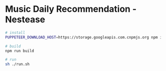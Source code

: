 # Music Daily Recommendation - Nestease

```sh
# install
PUPPETEER_DOWNLOAD_HOST=https://storage.googleapis.com.cnpmjs.org npm install

# build
npm run build

# run
sh ./run.sh
```
